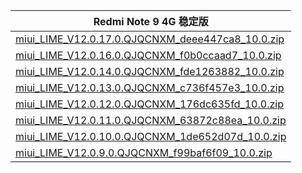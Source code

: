 | Redmi Note 9 4G  稳定版    |
| ---- |
| [miui_LIME_V12.0.17.0.QJQCNXM_deee447ca8_10.0.zip](https://hugeota.d.miui.com/V12.0.17.0.QJQCNXM/miui_LIME_V12.0.17.0.QJQCNXM_deee447ca8_10.0.zip)    |
| [miui_LIME_V12.0.16.0.QJQCNXM_f0b0ccaad7_10.0.zip](https://hugeota.d.miui.com/V12.0.16.0.QJQCNXM/miui_LIME_V12.0.16.0.QJQCNXM_f0b0ccaad7_10.0.zip)    |
| [miui_LIME_V12.0.14.0.QJQCNXM_fde1263882_10.0.zip](https://hugeota.d.miui.com/V12.0.14.0.QJQCNXM/miui_LIME_V12.0.14.0.QJQCNXM_fde1263882_10.0.zip)    |
| [miui_LIME_V12.0.13.0.QJQCNXM_c736f457e3_10.0.zip](https://hugeota.d.miui.com/V12.0.13.0.QJQCNXM/miui_LIME_V12.0.13.0.QJQCNXM_c736f457e3_10.0.zip)    |
| [miui_LIME_V12.0.12.0.QJQCNXM_176dc635fd_10.0.zip](https://hugeota.d.miui.com/V12.0.12.0.QJQCNXM/miui_LIME_V12.0.12.0.QJQCNXM_176dc635fd_10.0.zip)    |
| [miui_LIME_V12.0.11.0.QJQCNXM_63872c88ea_10.0.zip](https://hugeota.d.miui.com/V12.0.11.0.QJQCNXM/miui_LIME_V12.0.11.0.QJQCNXM_63872c88ea_10.0.zip)    |
| [miui_LIME_V12.0.10.0.QJQCNXM_1de652d07d_10.0.zip](https://hugeota.d.miui.com/V12.0.10.0.QJQCNXM/miui_LIME_V12.0.10.0.QJQCNXM_1de652d07d_10.0.zip)    |
| [miui_LIME_V12.0.9.0.QJQCNXM_f99baf6f09_10.0.zip](https://hugeota.d.miui.com/V12.0.9.0.QJQCNXM/miui_LIME_V12.0.9.0.QJQCNXM_f99baf6f09_10.0.zip)    |

